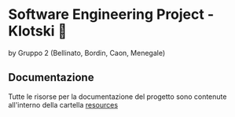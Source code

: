 # Software Engineering Project - Klotski 🧩
by Gruppo 2 (Bellinato, Bordin, Caon, Menegale)

## Documentazione
Tutte le risorse per la documentazione del progetto sono contenute all'interno della cartella [resources](https://github.com/bellins14/klotski_gruppo2/tree/docs/resources)
